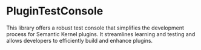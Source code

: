 # PluginTestConsole
This library offers a robust test console that simplifies the development process for Semantic Kernel plugins. It streamlines learning and testing and allows developers to efficiently build and enhance plugins.
